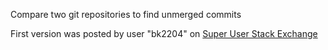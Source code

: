 Compare two git repositories to find unmerged commits


First version was posted by user "bk2204" on [Super User Stack
Exchange](https://superuser.com/questions/1588692/check-if-a-git-repository-has-any-content-that-is-not-present-in-a-remote)


